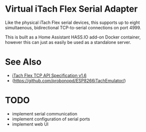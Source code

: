 # Virtual iTach Flex Serial Adapter

Like the physical iTach Flex serial devices, this supports up to eight simultaenous,
bidirectional TCP-to-serial connections on port 4999.

This is built as a Home Assistant HASS.IO add-on Docker container, however this
can just as easily be used as a standalone server.

# See Also

* [iTach Flex TCP API Specification v1.6](https://www.globalcache.com/files/releases/flex-16/API-Flex_TCP_1.6.pdf)
* (https://github.com/probonopd/ESP8266iTachEmulator/)

# TODO

* implement serial communication
* implement configuration of serial ports
* implement web UI

